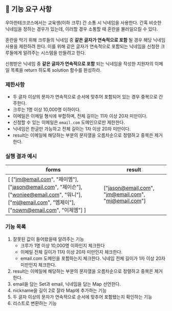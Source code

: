 ## 🚀 기능 요구 사항

우아한테크코스에서는 교육생(이하 크루) 간 소통 시 닉네임을 사용한다. 간혹 비슷한 닉네임을 정하는 경우가 있는데, 이러할 경우 소통할 때 혼란을 불러일으킬 수 있다.

혼란을 막기 위해 크루들의 닉네임 중 **같은 글자가 연속적으로 포함** 될 경우 해당 닉네임 사용을 제한하려 한다. 이를 위해 같은 글자가 연속적으로 포함되는 닉네임을 신청한 크루들에게 알려주는 시스템을 만들려고 한다.


신청받은 닉네임 중 **같은 글자가 연속적으로 포함** 되는 닉네임을 작성한 지원자의 이메일 목록을 return 하도록 solution 함수를 완성하라.

### 제한사항

- 두 글자 이상의 문자가 연속적으로 순서에 맞추어 포함되어 있는 경우 중복으로 간주한다.
- 크루는 1명 이상 10,000명 이하이다.
- 이메일은 이메일 형식에 부합하며, 전체 길이는 11자 이상 20자 미만이다.
- 신청할 수 있는 이메일은 `email.com` 도메인으로만 제한한다.
- 닉네임은 한글만 가능하고 전체 길이는 1자 이상 20자 미만이다.
- result는 이메일에 해당하는 부분의 문자열을 오름차순으로 정렬하고 중복은 제거한다.

### 실행 결과 예시

| forms | result |
| --- | --- |
| [ ["jm@email.com", "제이엠"], ["jason@email.com", "제이슨"], ["woniee@email.com", "워니"], ["mj@email.com", "엠제이"], ["nowm@email.com", "이제엠"] ] | ["jason@email.com", "jm@email.com", "mj@email.com"] |

### 기능 목록

1. 잘못된 값이 들어왔을때 알려주는 기능
   - 크루가 1명 이상 10,000명 이하인지 체크한다
   - 이메일 전체 길이가 11자 이상 20자 미만인지 체크한다. 
   - email.com 도메인을 포함하는지 체크한다.
   닉네임 전체 길이가 1자 이상 20자 미만인지 체크한다.
2. result는 이메일에 해당하는 부분의 문자열을 오름차순으로 정렬하고 중복은 제거한다.
3. email을 담는 Set과 email, 닉네임을 담는 Map 선언한다.
4. nickname을 길이 2로 잘라 Map에 추가하는 기능
5. 두 글자 이상의 문자가 연속적으로 순서에 맞추어 포함됐는지 확인하는 기능
6. 리스트로 변환하는 기능